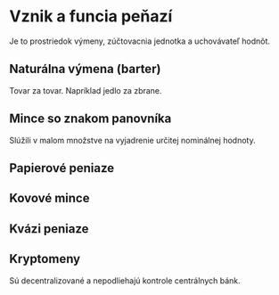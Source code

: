 # Vznik a funcia peňazí

Je to prostriedok výmeny, zúčtovacnia jednotka a uchovávateľ hodnôt.

## Naturálna výmena (barter)

Tovar za tovar. Napríklad jedlo za zbrane.

## Mince so znakom panovníka

Slúžili v malom množstve na vyjadrenie určitej nominálnej hodnoty.

## Papierové peniaze

## Kovové mince

## 

## Kvázi peniaze

## Kryptomeny

Sú decentralizované a nepodliehajú kontrole centrálnych bánk.
